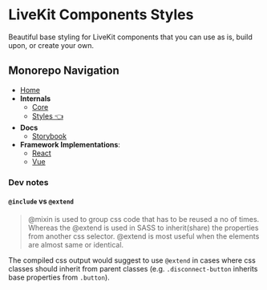 # LiveKit Components **Styles**

Beautiful base styling for LiveKit components that you can use as is, build upon, or create your own.

<!--NAV_START-->
## Monorepo Navigation
* [Home](/README.md)
* **Internals**
    * [Core](/packages/core/README.md)
    * [Styles 👈](/packages/styles/README.md)
* **Docs**
    * [Storybook](/docs/storybook/README.md)
* **Framework Implementations**:
    * [React](/packages/react/README.md)
    * [Vue](/packages/vue/README.md)
<!--NAV_END-->

### Dev notes

#### `@include` vs `@extend`

> @mixin is used to group css code that has to be reused a no of times. Whereas the @extend is used in SASS to inherit(share) the properties from another css selector. @extend is most useful when the elements are almost same or identical.

The compiled css output would suggest to use `@extend` in cases where css classes should inherit from parent classes (e.g. `.disconnect-button` inherits base properties from `.button`).
